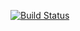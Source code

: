 [![Build
Status](https://secure.travis-ci.org/rmannibucau/cdi-cxf.png)](http://travis-ci.org/rmannibucau/cdi-cxf)

